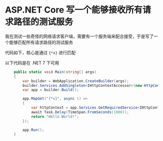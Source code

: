 # ASP.NET Core 写一个能够接收所有请求路径的测试服务

我在测试一些奇怪的网络请求客户端，需要有一个服务端来配合接受，于是写了一个能够匹配所有请求路径的测试服务

<!--more-->
<!-- CreateTime:2023/2/1 8:55:50 -->

<!-- 发布 -->


代码如下，核心是通过 `{*x}` 进行匹配

以下代码是在 .NET 7 下可用


```csharp
    public static void Main(string[] args)
    {
        var builder = WebApplication.CreateBuilder(args);
        builder.Services.AddSingleton<IHttpContextAccessor>(new HttpContextAccessor());
        var app = builder.Build();

        app.MapGet("{*x}", async () =>
        {
            var httpContext = app.Services.GetRequiredService<IHttpContextAccessor>().HttpContext;
            await Task.Delay(TimeSpan.FromSeconds(1000));
            return "Hello World!";
        });

        app.Run();
    }
```